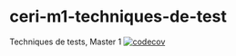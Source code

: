 # ceri-m1-techniques-de-test
Techniques de tests, Master 1
[![codecov](https://codecov.io/gh/bouhriz/ceri-m1-techniques-de-test/branch/master/graph/badge.svg?token=VLFNYT032D)](https://codecov.io/gh/bouhriz/ceri-m1-techniques-de-test)
